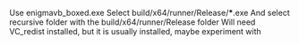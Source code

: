 Use enigmavb_boxed.exe
Select build/x64/runner/Release/**\***.exe
And select recursive folder with the build/x64/runner/Release folder
Will need VC_redist installed, but it is usually installed, maybe experiment with
